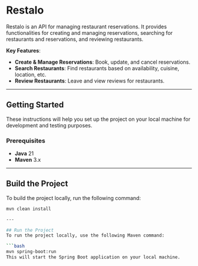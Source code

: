 # Restalo

Restalo is an API for managing restaurant reservations. It provides functionalities for creating and managing reservations, searching for restaurants and reservations, and reviewing restaurants.

**Key Features**:
- **Create & Manage Reservations**: Book, update, and cancel reservations.
- **Search Restaurants**: Find restaurants based on availability, cuisine, location, etc.
- **Review Restaurants**: Leave and view reviews for restaurants.

---

## Getting Started

These instructions will help you set up the project on your local machine for development and testing purposes.

### Prerequisites

- **Java** 21
- **Maven** 3.x

---

## Build the Project

To build the project locally, run the following command:

```bash
mvn clean install

---

## Run the Project
To run the project locally, use the following Maven command:

```bash
mvn spring-boot:run
This will start the Spring Boot application on your local machine.
